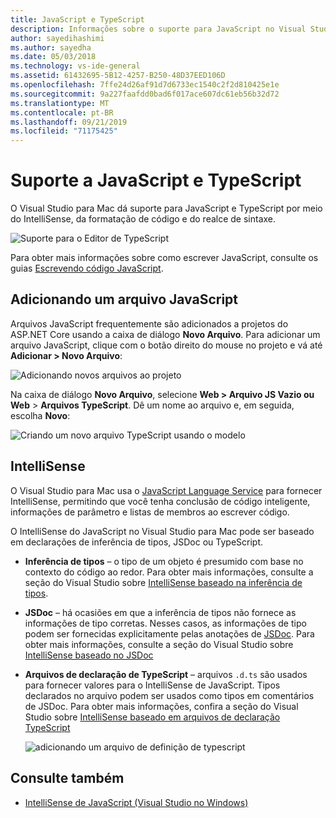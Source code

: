 ```yaml
---
title: JavaScript e TypeScript
description: Informações sobre o suporte para JavaScript no Visual Studio para Mac
author: sayedihashimi
ms.author: sayedha
ms.date: 05/03/2018
ms.technology: vs-ide-general
ms.assetid: 61432695-5B12-4257-B250-48D37EED106D
ms.openlocfilehash: 7ffe24d26af91d7d6733ec1540c2f2d810425e1e
ms.sourcegitcommit: 9a227faafdd0bad6f017ace607dc61eb56b32d72
ms.translationtype: MT
ms.contentlocale: pt-BR
ms.lasthandoff: 09/21/2019
ms.locfileid: "71175425"
---
```

# <a name="javascript-and-typescript-support"></a>Suporte a JavaScript e TypeScript

O Visual Studio para Mac dá suporte para JavaScript e TypeScript por meio do IntelliSense, da formatação de código e do realce de sintaxe.

![Suporte para o Editor de TypeScript](/media/tsjseditor-2019.gif)

Para obter mais informações sobre como escrever JavaScript, consulte os guias [Escrevendo código JavaScript](/scripting/javascript/writing-javascript-code).

## <a name="adding-a-javascript-file"></a>Adicionando um arquivo JavaScript

Arquivos JavaScript frequentemente são adicionados a projetos do ASP.NET Core usando a caixa de diálogo **Novo Arquivo**. Para adicionar um arquivo JavaScript, clique com o botão direito do mouse no projeto e vá até **Adicionar > Novo Arquivo**:

![Adicionando novos arquivos ao projeto](media/javascript-image1.png)

Na caixa de diálogo **Novo Arquivo**, selecione **Web > Arquivo JS Vazio ou Web** > **Arquivos TypeScript**. Dê um nome ao arquivo e, em seguida, escolha **Novo**:

![Criando um novo arquivo TypeScript usando o modelo](media/javascript-image2.png)

## <a name="intellisense"></a>IntelliSense

O Visual Studio para Mac usa o [JavaScript Language Service](/visualstudio/ide/javascript-intellisense) para fornecer IntelliSense, permitindo que você tenha conclusão de código inteligente, informações de parâmetro e listas de membros ao escrever código.

O IntelliSense do JavaScript no Visual Studio para Mac pode ser baseado em declarações de inferência de tipos, JSDoc ou TypeScript.

- **Inferência de tipos** – o tipo de um objeto é presumido com base no contexto do código ao redor. Para obter mais informações, consulte a seção do Visual Studio sobre [IntelliSense baseado na inferência de tipos](/visualstudio/ide/javascript-intellisense#intellisense-based-on-type-inference).
- **JSDoc** – há ocasiões em que a inferência de tipos não fornece as informações de tipo corretas. Nesses casos, as informações de tipo podem ser fornecidas explicitamente pelas anotações de [JSDoc](https://jsdoc.app/about-getting-started.html). Para obter mais informações, consulte a seção do Visual Studio sobre [IntelliSense baseado no JSDoc](/visualstudio/ide/javascript-intellisense#intellisense-based-on-jsdoc)
- **Arquivos de declaração de TypeScript** – arquivos `.d.ts` são usados para fornecer valores para o IntelliSense de JavaScript. Tipos declarados no arquivo podem ser usados como tipos em comentários de JSDoc. Para obter mais informações, confira a seção do Visual Studio sobre [IntelliSense baseado em arquivos de declaração TypeScript](/visualstudio/ide/javascript-intellisense#intellisense-based-on-typescript-declaration-files)

    ![adicionando um arquivo de definição de typescript](media/javascript-type-intellisense-2019.gif)

## <a name="see-also"></a>Consulte também

- [IntelliSense de JavaScript (Visual Studio no Windows)](/visualstudio/ide/javascript-intellisense)
